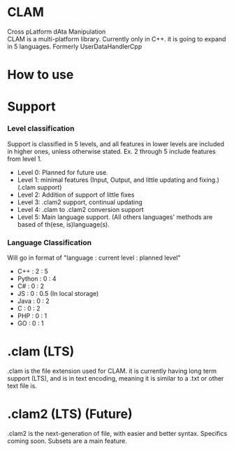 # CLAM
Cross pLatform dAta Manipulation  
CLAM is a multi-platform library. Currently only in C++. it is going to expand in 5 languages.
Formerly UserDataHandlerCpp
# How to use
# Support
### Level classification
Support is classified in 5 levels, and all features in lower levels are included in higher ones, unless otherwise stated. Ex. 2 through 5 include features from level 1.
* Level 0: Planned for future use.
* Level 1: minimal features (Input, Output, and little updating and fixing.) (.clam support)
* Level 2: Addition of support of little fixes
* Level 3: .clam2 support, continual updating
* Level 4: .clam to .clam2 conversion support
* Level 5: Main language support. (All others languages' methods are based of th(ese, is)language(s).

### Language Classification
Will go in format of "language : current level : planned level"
* C++ : 2 : 5
* Python : 0 : 4
* C# : 0 : 2
* JS : 0 : 0.5 (In local storage)
* Java : 0 : 2
* C : 0 : 2
* PHP : 0 : 1
* GO : 0  : 1
# .clam (LTS)
.clam is the file extension used for CLAM. it is currently having long term support (LTS), and is in text encoding, meaning it is similar to a .txt or other text file is. 
# .clam2 (LTS) (Future)
.clam2 is the next-generation of file, with easier and better syntax. Specifics coming soon. Subsets are a main feature.
